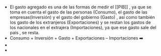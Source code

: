- El gasto agregado es una de las formas de medir el [[PIB]] , ya que se toma en cuenta el gasto de las personas (Consumo), el gasto de las empresas(Inversión) y el gasto del gobierno (Gasto) , así como también los gasto de los extranjeros (Exportaciones) y se restan los gastos de los nacionales en el extrajera (Importaciones), ya que ese gasto sale del país , se resta.
- Consumo + Inversión + Gasto + Exportaciones – Importaciones  ➡️
-
-